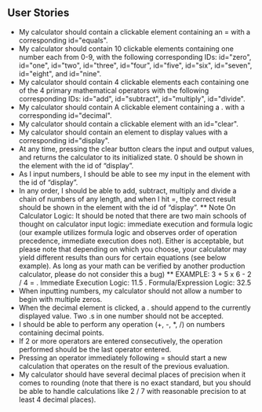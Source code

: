 ## User Stories
* My calculator should contain a clickable element containing an = with a corresponding id="equals".
* My calculator should contain 10 clickable elements containing one number each from 0-9, with the following corresponding IDs: id="zero", id="one", id="two", id="three", id="four", id="five", id="six", id="seven", id="eight", and id="nine".
* My calculator should contain 4 clickable elements each containing one of the 4 primary mathematical operators with the following corresponding IDs: id="add", id="subtract", id="multiply", id="divide".
* My calculator should contain A clickable element containing a . with a corresponding id="decimal".
* My calculator should contain a clickable element with an id="clear".
* My calculator should contain an element to display values with a corresponding id="display".
* At any time, pressing the clear button clears the input and output values, and returns the calculator to its initialized state. 0 should be shown in the element with the id of “display”.
* As I input numbers, I should be able to see my input in the element with the id of “display”.
* In any order, I should be able to add, subtract, multiply and divide a chain of numbers of any length, and when I hit =, the correct result should be shown in the element with the id of “display”. 
  ** Note On Calculator Logic: It should be noted that there are two main schools of thought on calculator input logic: immediate execution and formula logic (our example utilizes formula logic and observes order of operation precedence, immediate execution does not). Either is acceptable, but please note that depending on which you choose, your calculator may yield different results than ours for certain equations (see below example). As long as your math can be verified by another production calculator, please do not consider this a bug)
  ** EXAMPLE: 3 + 5 x 6 - 2 / 4 =
    . Immediate Execution Logic: 11.5
    . Formula/Expression Logic: 32.5
* When inputting numbers, my calculator should not allow a number to begin with multiple zeros.
* When the decimal element is clicked, a . should append to the currently displayed value. Two .s in one number should not be accepted.
* I should be able to perform any operation (+, -, *, /) on numbers containing decimal points.
* If 2 or more operators are entered consecutively, the operation performed should be the last operator entered.
* Pressing an operator immediately following = should start a new calculation that operates on the result of the previous evaluation.
* My calculator should have several decimal places of precision when it comes to rounding (note that there is no exact standard, but you should be able to handle calculations like 2 / 7 with reasonable precision to at least 4 decimal places).